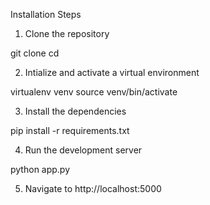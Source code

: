Installation Steps

1. Clone the repository

git clone 
cd 

2. Intialize and activate a virtual environment

virtualenv venv
source venv/bin/activate

3. Install the dependencies

pip install -r requirements.txt


4. Run the development server

python app.py

5. Navigate to http://localhost:5000
